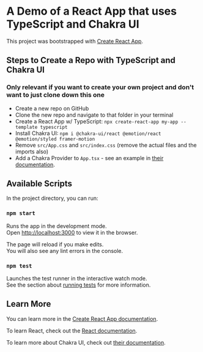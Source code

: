 # A Demo of a React App that uses TypeScript and Chakra UI

This project was bootstrapped with [Create React App](https://github.com/facebook/create-react-app).

## Steps to Create a Repo with TypeScript and Chakra UI

### Only relevant if you want to create your own project and don't want to just clone down this one

- Create a new repo on GitHub
- Clone the new repo and navigate to that folder in your terminal
- Create a React App w/ TypeScript: `npx create-react-app my-app --template typescript`
- Install Chakra UI: `npm i @chakra-ui/react @emotion/react @emotion/styled framer-motion`
- Remove `src/App.css` and `src/index.css` (remove the actual files and the imports also)
- Add a Chakra Provider to `App.tsx` - see an example in [their documentation](https://chakra-ui.com/getting-started).

## Available Scripts

In the project directory, you can run:

### `npm start`

Runs the app in the development mode.\
Open [http://localhost:3000](http://localhost:3000) to view it in the browser.

The page will reload if you make edits.\
You will also see any lint errors in the console.

### `npm test`

Launches the test runner in the interactive watch mode.\
See the section about [running tests](https://facebook.github.io/create-react-app/docs/running-tests) for more information.

## Learn More

You can learn more in the [Create React App documentation](https://facebook.github.io/create-react-app/docs/getting-started).

To learn React, check out the [React documentation](https://reactjs.org/).

To learn more about Chakra UI, check out [their documentation](https://chakra-ui.com/).
